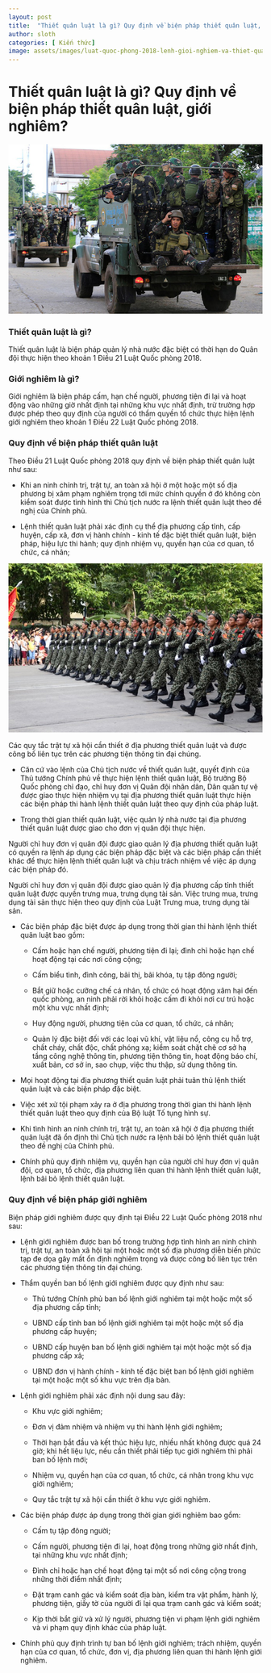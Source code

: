 ```yaml
---
layout: post
title:  "Thiết quân luật là gì? Quy định về biện pháp thiết quân luật, giới nghiêm?"
author: sloth
categories: [ Kiến thức]
image: assets/images/luat-quoc-phong-2018-lenh-gioi-nghiem-va-thiet-quan-luat-la-gi-cd691a.jpg
---
```

# Thiết quân luật là gì? Quy định về biện pháp thiết quân luật, giới nghiêm?

![Philippines gia hạn lệnh thiết quân luật tại Mindanao thêm 12 tháng | VTV.VN](/assets/images/philippines-thiet-quan-luat-mindanao-15446818354651556315994.jpg)

### Thiết quân luật là gì?

Thiết quân luật là biện pháp quản lý nhà nước đặc biệt có thời hạn do Quân đội thực hiện theo khoản 1 Điều 21 Luật Quốc phòng 2018.

### Giới nghiêm là gì?

Giới nghiêm là biện pháp cấm, hạn chế người, phương tiện đi lại và hoạt động vào những giờ nhất định tại những khu vực nhất định, trừ trường hợp được phép theo quy định của người có thẩm quyền tổ chức thực hiện lệnh giới nghiêm theo khoản 1 Điều 22 Luật Quốc phòng 2018.

### Quy định về biện pháp thiết quân luật

Theo Điều 21 Luật Quốc phòng 2018 quy định về biện pháp thiết quân luật như sau:

- Khi an ninh chính trị, trật tự, an toàn xã hội ở một hoặc một số địa phương bị xâm phạm nghiêm trọng tới mức chính quyền ở đó không còn kiểm soát được tình hình thì Chủ tịch nước ra lệnh thiết quân luật theo đề nghị của Chính phủ.

- Lệnh thiết quân luật phải xác định cụ thể địa phương cấp tỉnh, cấp huyện, cấp xã, đơn vị hành chính - kinh tế đặc biệt thiết quân luật, biện pháp, hiệu lực thi hành; quy định nhiệm vụ, quyền hạn của cơ quan, tổ chức, cá nhân; 

![Luật Quốc phòng 2018: Lệnh giới nghiêm và Thiết quân luật là gì? - Pháp luật  - Việt Giải Trí](/assets/images/luat-quoc-phong-2018-lenh-gioi-nghiem-va-thiet-quan-luat-la-gi-cd691a.jpg)

Các quy tắc trật tự xã hội cần thiết ở địa phương thiết quân luật và được công bố liên tục trên các phương tiện thông tin đại chúng.

- Căn cứ vào lệnh của Chủ tịch nước về thiết quân luật, quyết định của Thủ tướng Chính phủ về thực hiện lệnh thiết quân luật, Bộ trưởng Bộ Quốc phòng chỉ đạo, chỉ huy đơn vị Quân đội nhân dân, Dân quân tự vệ được giao thực hiện nhiệm vụ tại địa phương thiết quân luật thực hiện các biện pháp thi hành lệnh thiết quân luật theo quy định của pháp luật.

- Trong thời gian thiết quân luật, việc quản lý nhà nước tại địa phương thiết quân luật được giao cho đơn vị quân đội thực hiện. 

Người chỉ huy đơn vị quân đội được giao quản lý địa phương thiết quân luật có quyền ra lệnh áp dụng các biện pháp đặc biệt và các biện pháp cần thiết khác để thực hiện lệnh thiết quân luật và chịu trách nhiệm về việc áp dụng các biện pháp đó.

Người chỉ huy đơn vị quân đội được giao quản lý địa phương cấp tỉnh thiết quân luật được quyền trưng mua, trưng dụng tài sản. Việc trưng mua, trưng dụng tài sản thực hiện theo quy định của Luật Trưng mua, trưng dụng tài sản.

- Các biện pháp đặc biệt được áp dụng trong thời gian thi hành lệnh thiết quân luật bao gồm:

  + Cấm hoặc hạn chế người, phương tiện đi lại; đình chỉ hoặc hạn chế hoạt động tại các nơi công cộng;


  + Cấm biểu tình, đình công, bãi thị, bãi khóa, tụ tập đông người;


  + Bắt giữ hoặc cưỡng chế cá nhân, tổ chức có hoạt động xâm hại đến quốc phòng, an ninh phải rời khỏi hoặc cấm đi khỏi nơi cư trú hoặc một khu vực nhất định;


  + Huy động người, phương tiện của cơ quan, tổ chức, cá nhân;


  + Quản lý đặc biệt đối với các loại vũ khí, vật liệu nổ, công cụ hỗ trợ, chất cháy, chất độc, chất phóng xạ; kiểm soát chặt chẽ cơ sở hạ tầng công nghệ thông tin, phương tiện thông tin, hoạt động báo chí, xuất bản, cơ sở in, sao chụp, việc thu thập, sử dụng thông tin.


- Mọi hoạt động tại địa phương thiết quân luật phải tuân thủ lệnh thiết quân luật và các biện pháp đặc biệt.

- Việc xét xử tội phạm xảy ra ở địa phương trong thời gian thi hành lệnh thiết quân luật theo quy định của Bộ luật Tố tụng hình sự.

- Khi tình hình an ninh chính trị, trật tự, an toàn xã hội ở địa phương thiết quân luật đã ổn định thì Chủ tịch nước ra lệnh bãi bỏ lệnh thiết quân luật theo đề nghị của Chính phủ.

- Chính phủ quy định nhiệm vụ, quyền hạn của người chỉ huy đơn vị quân đội, cơ quan, tổ chức, địa phương liên quan thi hành lệnh thiết quân luật, lệnh bãi bỏ lệnh thiết quân luật.

### Quy định về biện pháp giới nghiêm

Biện pháp giới nghiêm được quy định tại Điều 22 Luật Quốc phòng 2018 như sau:

- Lệnh giới nghiêm được ban bố trong trường hợp tình hình an ninh chính trị, trật tự, an toàn xã hội tại một hoặc một số địa phương diễn biến phức tạp đe dọa gây mất ổn định nghiêm trọng và được công bố liên tục trên các phương tiện thông tin đại chúng.

- Thẩm quyền ban bố lệnh giới nghiêm được quy định như sau:

  + Thủ tướng Chính phủ ban bố lệnh giới nghiêm tại một hoặc một số địa phương cấp tỉnh;


  + UBND cấp tỉnh ban bố lệnh giới nghiêm tại một hoặc một số địa phương cấp huyện;


  + UBND cấp huyện ban bố lệnh giới nghiêm tại một hoặc một số địa phương cấp xã;


  + UBND đơn vị hành chính - kinh tế đặc biệt ban bố lệnh giới nghiêm tại một hoặc một số khu vực trên địa bàn.


- Lệnh giới nghiêm phải xác định nội dung sau đây:

  + Khu vực giới nghiêm;


  + Đơn vị đảm nhiệm và nhiệm vụ thi hành lệnh giới nghiêm;


  + Thời hạn bắt đầu và kết thúc hiệu lực, nhiều nhất không được quá 24 giờ; khi hết liệu lực, nếu cần thiết phải tiếp tục giới nghiêm thì phải ban bố lệnh mới;


  + Nhiệm vụ, quyền hạn của cơ quan, tổ chức, cá nhân trong khu vực giới nghiêm;


  + Quy tắc trật tự xã hội cần thiết ở khu vực giới nghiêm.


- Các biện pháp được áp dụng trong thời gian giới nghiêm bao gồm:

  + Cấm tụ tập đông người;


  + Cấm người, phương tiện đi lại, hoạt động trong những giờ nhất định, tại những khu vực nhất định;


  + Đình chỉ hoặc hạn chế hoạt động tại một số nơi công cộng trong những thời điểm nhất định;


  + Đặt trạm canh gác và kiểm soát địa bàn, kiểm tra vật phẩm, hành lý, phương tiện, giấy tờ của người đi lại qua trạm canh gác và kiểm soát;


  + Kịp thời bắt giữ và xử lý người, phương tiện vi phạm lệnh giới nghiêm và vi phạm quy định khác của pháp luật.


- Chính phủ quy định trình tự ban bố lệnh giới nghiêm; trách nhiệm, quyền hạn của cơ quan, tổ chức, đơn vị, địa phương liên quan thi hành lệnh giới nghiêm.
